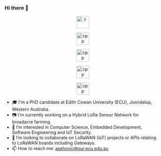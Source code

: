### Hi there 👋

<p align="center">
  <img src="https://commons.wikimedia.org/wiki/File:The_C_Programming_Language_logo.svg" alt="c" width="40" height="40"/> 
</p>
<p align="center">
  <img src="https://upload.wikimedia.org/wikipedia/commons/1/18/ISO_C%2B%2B_Logo.svg" alt="cpp" width="40" height="40"/> 
</p>
<p align="center">
  <img src="https://upload.wikimedia.org/wikipedia/commons/3/35/Tux.svg" alt="cpp" width="40" height="40"/> 
</p>
<p align="center">
  <img src="https://upload.wikimedia.org/wikipedia/commons/4/4b/Visual_Studio_Code_Insiders_1.36_icon.svg" alt="cpp" width="40" height="40"/> 
</p>
<p align="center">
  <img src="https://upload.wikimedia.org/wikipedia/commons/0/0b/Qt_logo_2016.svg" alt="cpp" width="40" height="40"/> 
</p>

- 🎓 I'm a PhD candidate at Edith Cowan University (ECU), Joondalup, Western Australia.
- 📷 I'm currently working on a Hybrid LoRa Sensor Network for broadacre farming.
- 👀 I’m interested in Computer Science, Embedded Development, Software Engineering and IoT Security.
- 💞️ I’m looking to collaborate on LoRaWAN (IoT) projects or APIs relating to LoRaWAN boards including Gateways.
- 📫 How to reach me: asehovic@our.ecu.edu.au
